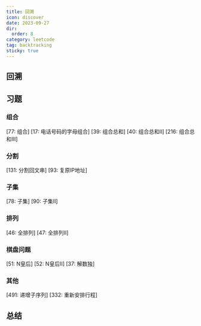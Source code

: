 ```yaml
---
title: 回溯
icon: discover
date: 2023-09-27
dir:
  order: 8
category: leetcode
tag: backtracking
sticky: true
---
```


## 回溯


## 习题
### 组合
[77: 组合]
[17: 电话号码的字母组合]
[39: 组合总和]
[40: 组合总和II]
[216: 组合总和III]

### 分割
[131: 分割回文串]
[93: 复原IP地址]

### 子集
[78: 子集]
[90: 子集II]

### 排列
[46: 全排列]
[47: 全排列II]

### 棋盘问题
[51: N皇后]
[52: N皇后II]
[37: 解数独]

### 其他
[491: 递增子序列]
[332: 重新安排行程]


## 总结